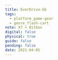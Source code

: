 ```yaml
---
title: EverDrive-GG
tags:
  - platform_game-gear
  - genre_flash-cart
note: X7 + Bitbox
digital: false
physical: true
guide: false
pending: false
date: 2021-04-05
---
```

